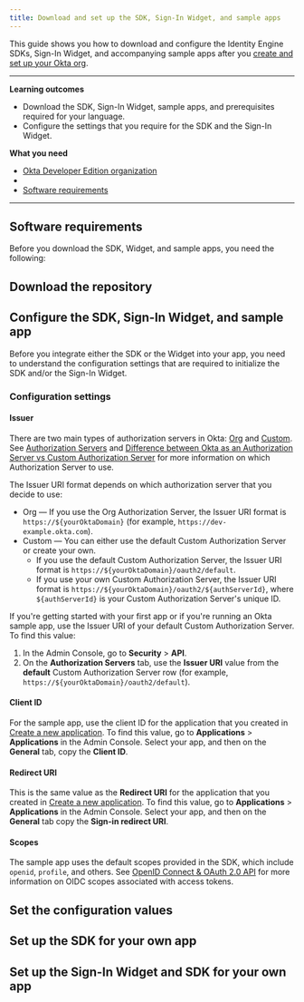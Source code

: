 ```yaml
---
title: Download and set up the SDK, Sign-In Widget, and sample apps
---
```


<ApiLifecycle access="ie" />

This guide shows you how to download and configure the Identity Engine SDKs, Sign-In Widget, and accompanying sample apps after you [create and set up your Okta org](/docs/guides/oie-embedded-common-org-setup).

---

**Learning outcomes**

* Download the SDK, Sign-In Widget, sample apps, and prerequisites required for your language.
* Configure the settings that you require for the SDK and the Sign-In Widget.

**What you need**

* [Okta Developer Edition organization](/signup)
* <StackSnippet snippet="samplecode" inline />
* [Software requirements](#software-requirements)
---

## Software requirements

Before you download the SDK, Widget, and sample apps, you need the following:

<StackSnippet snippet="softwarerequirements" />

## Download the repository

<StackSnippet snippet="githubinstructions" />

## Configure the SDK, Sign-In Widget, and sample app

Before you integrate either the SDK or the Widget into your app, you need to understand the configuration settings that are required to initialize the SDK and/or the Sign-In Widget.

### Configuration settings

#### Issuer

There are two main types of authorization servers in Okta: [Org](/docs/concepts/auth-servers/#org-authorization-server) and [Custom](/docs/concepts/auth-servers/#custom-authorization-server). See [Authorization Servers](/docs/concepts/auth-servers/#available-authorization-server-types) and [Difference between Okta as an Authorization Server vs Custom Authorization Server](https://support.okta.com/help/s/article/Difference-Between-Okta-as-An-Authorization-Server-vs-Custom-Authorization-Server?language=en_US) for more information on which Authorization Server to use.  

<ApiAmProdWarning />

The Issuer URI format depends on which authorization server that you decide to use:

* Org &mdash; If you use the Org Authorization Server, the Issuer URI format is `https://${yourOktaDomain}` (for example, `https://dev-example.okta.com`).
* Custom &mdash; You can either use the default Custom Authorization Server or create your own.
  * If you use the default Custom Authorization Server, the Issuer URI format is `https://${yourOktaDomain}/oauth2/default`.
  * If you use your own Custom Authorization Server, the Issuer URI format is `https://${yourOktaDomain}/oauth2/${authServerId}`, where `${authServerId}` is your Custom Authorization Server's unique ID.

If you're getting started with your first app or if you're running an Okta sample app, use the Issuer URI of your default Custom Authorization Server. To find this value:

1. In the Admin Console, go to **Security** > **API**.
2. On the **Authorization Servers** tab, use the **Issuer URI** value from the **default** Custom Authorization Server row (for example, `https://${yourOktaDomain}/oauth2/default`).

#### Client ID

For the sample app, use the client ID for the application that you created in [Create a new application](/docs/guides/oie-embedded-common-org-setup/-/main/#create-a-new-application). To find this value, go to **Applications** > **Applications** in the Admin Console. Select your app, and then on the **General** tab, copy the **Client ID**.

<StackSnippet snippet="clientsecret" />

#### Redirect URI

This is the same value as the **Redirect URI** for the application that you created in [Create a new application](/docs/guides/oie-embedded-common-org-setup/-/main/#create-a-new-application). To find this value, go to **Applications** > **Applications** in the Admin Console. Select your app, and then on the **General** tab copy the **Sign-in redirect URI**.

<StackSnippet snippet="redirecturi" />

#### Scopes

The sample app uses the default scopes provided in the SDK, which include `openid`, `profile`, and others. See [OpenID Connect & OAuth 2.0 API](/docs/reference/api/oidc/#scopes) for more information on OIDC scopes associated with access tokens.

## Set the configuration values

<StackSnippet snippet="configlocations" />

<StackSnippet snippet="configorder" />

## Set up the SDK for your own app

<StackSnippet snippet="sdkforyourapp" />

## Set up the Sign-In Widget and SDK for your own app

<StackSnippet snippet="widgetforyourapp" />
